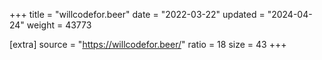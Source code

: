 +++
title = "willcodefor.beer"
date = "2022-03-22"
updated = "2024-04-24"
weight = 43773

[extra]
source = "https://willcodefor.beer/"
ratio = 18
size = 43
+++

